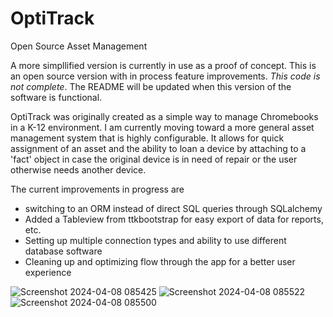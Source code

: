 # OptiTrack
Open Source Asset Management

A more simpllified version is currently in use as a proof of concept. This is an open source version with in process feature improvements. *This code is not complete*. The README will be updated when this version of the software is functional.

OptiTrack was originally created as a simple way to manage Chromebooks in a K-12 environment. I am currently moving toward a more general asset management system that is highly configurable. It allows for quick assignment of an asset and the ability to loan a device by attaching to a 'fact' object in case the original device is in need of repair or the user otherwise needs another device.

The current improvements in progress are 

- switching to an ORM instead of direct SQL queries through SQLalchemy
- Added a Tableview from ttkbootstrap for easy export of data for reports, etc.
- Setting up multiple connection types and ability to use different database software
- Cleaning up and optimizing flow through the app for a better user experience

![Screenshot 2024-04-08 085425](https://github.com/kurknuckle/OptiTrack/assets/127861884/0c513911-b0f0-4d36-8c97-06b917ec98d4)
![Screenshot 2024-04-08 085522](https://github.com/kurknuckle/OptiTrack/assets/127861884/1db258e8-3810-41a5-922e-f2ace39a3447)
![Screenshot 2024-04-08 085500](https://github.com/kurknuckle/OptiTrack/assets/127861884/8d2d594b-4b41-49da-9a5f-945ebb7baea1)
